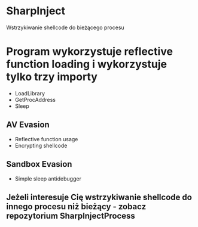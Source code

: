 # SharpInject
Wstrzykiwanie shellcode do bieżącego procesu

# Program wykorzystuje reflective function loading i wykorzystuje tylko trzy importy
- LoadLibrary
- GetProcAddress
- Sleep

## AV Evasion
- Reflective function usage
- Encrypting shellcode

## Sandbox Evasion
- Simple sleep antidebugger

## Jeżeli interesuje Cię wstrzykiwanie shellcode do innego procesu niż bieżący - zobacz repozytorium SharpInjectProcess
